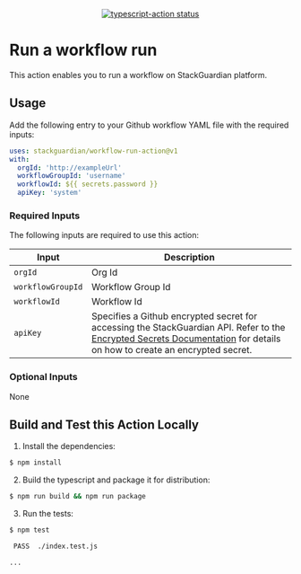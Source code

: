 <p align="center">
  <a href="https://github.com/stackguardian/workflow-run-action/actions"><img alt="typescript-action status" src="https://github.com/actions/typescript-action/workflows/build-test/badge.svg"></a>
</p>

# Run a workflow run

This action enables you to run a workflow on StackGuardian platform.

## Usage

Add the following entry to your Github workflow YAML file with the required inputs: 

```yaml
uses: stackguardian/workflow-run-action@v1
with:
  orgId: 'http://exampleUrl'
  workflowGroupId: 'username'
  workflowId: ${{ secrets.password }}
  apiKey: 'system'
```

### Required Inputs
The following inputs are required to use this action:

| Input | Description |
| --- | --- |
| `orgId` | Org Id |
| `workflowGroupId` | Workflow Group Id |
| `workflowId` | Workflow Id |
| `apiKey` | Specifies a Github encrypted secret for accessing the StackGuardian API. Refer to the [Encrypted Secrets Documentation](https://docs.github.com/en/actions/reference/encrypted-secrets) for details on how to create an encrypted secret. |

### Optional Inputs
None

## Build and Test this Action Locally

1. Install the dependencies:  
```bash
$ npm install
```

2. Build the typescript and package it for distribution:
```bash
$ npm run build && npm run package
```

3. Run the tests:
```bash
$ npm test

 PASS  ./index.test.js

...
```
